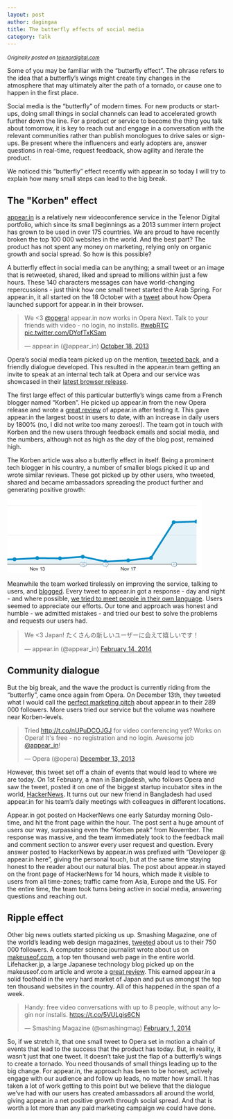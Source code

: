 ```yaml
---
layout: post
author: dagingaa
title: The butterfly effects of social media
category: Talk
---
```

<small><i>Originally posted on <a href="http://telenordigital.com/post/the-butterfly-effects-of-">telenordigital.com</a></i></small>

Some of you may be familiar with the “butterfly effect”. The phrase refers to
the idea that a butterfly’s wings might create tiny changes in the atmosphere
that may ultimately alter the path of a tornado, or cause one to happen in the
first place.

Social media is the “butterfly” of modern times. For new products or start-ups,
doing small things in social channels can lead to accelerated growth further
down the line. For a product or service to become the thing you talk about
tomorrow, it is key to reach out and engage in a conversation with the relevant
communities rather than publish monologues to drive sales or sign-ups. Be
present where the influencers and early adopters are, answer questions in
real-time, request feedback, show agility and iterate the product.

We noticed this “butterfly” effect recently with appear.in so today I will try
to explain how many small steps can lead to the big break.

## The "Korben" effect
[appear.in](https://appear.in) is a relatively new videoconference service in
the Telenor Digital portfolio, which since its small beginnings as a 2013
summer intern project has grown to be used in over 175 countries. We are proud
to have recently broken the top 100 000 websites in the world. And the best
part? The product has not spent any money on marketing, relying only on organic
growth and social spread. So how is this possible?

A butterfly effect in social media can be anything; a small tweet or an image
that is retweeted, shared, liked and spread to millions within just a few
hours. These 140 characters messages can have world-changing repercussions -
just think how one small tweet started the Arab Spring. For appear.in, it all
started on the 18 October with a
[tweet](https://twitter.com/appear_in/status/391202202032689152) about how
Opera launched support for appear.in in their browser.

<blockquote class="twitter-tweet" lang="en"><p>We &lt;3 <a href="https://twitter.com/opera">@opera</a>! appear.in now works in Opera Next. Talk to your friends with video - no login, no installs. <a href="https://twitter.com/search?q=%23webRTC&amp;src=hash">#webRTC</a> <a href="http://t.co/DYofTxKSam">pic.twitter.com/DYofTxKSam</a></p>&mdash; appear.in (@appear_in) <a href="https://twitter.com/appear_in/statuses/391202202032689152">October 18, 2013</a></blockquote>

Opera’s social media team picked up on the mention, [tweeted
back](https://twitter.com/opera/status/391203631963197441), and a friendly
dialogue developed. This resulted in the appear.in team getting an invite to
speak at an internal tech talk at Opera and our service was showcased in their
[latest browser
release](http://my.opera.com/ODIN/blog/opera-desktop-18-released).

The first large effect of this particular butterfly’s wings came from a French
blogger named “Korben”. He picked up appear.in from the new Opera release and
wrote a [great
review](http://korben.info/service-en-ligne-visio-conference.html) of appear.in
after testing it. This gave appear.in the largest boost in users to date, with
an increase in daily users by 1800% (no, I did not write too many zeroes!). The
team got in touch with Korben and the new users through feedback emails and
social media, and the numbers, although not as high as the day of the blog
post, remained high.

The Korben article was also a butterfly effect in itself. Being a prominent
tech blogger in his country, a number of smaller blogs picked it up and wrote
similar reviews. These got picked up by other users, who tweeted, shared and
became ambassadors spreading the product further and generating positive
growth:

![Growth spike for appear.in](/assets/img/posts/butterfly/graph.png)

Meanwhile the team worked tirelessly on improving the service, talking to
users, and [blogged](http://blog.appear.in/). Every tweet to appear.in got a
response - day and night - and where possible, [we tried to meet people in
their own language](https://twitter.com/appear_in/status/434349951616049152).
Users seemed to appreciate our efforts. Our tone and approach was honest and
humble - we admitted mistakes - and tried our best to solve the problems and
requests our users had.

<blockquote class="twitter-tweet" lang="en"><p>We &lt;3 Japan! たくさんの新しいユーザーに会えて嬉しいです！</p>&mdash; appear.in (@appear_in) <a href="https://twitter.com/appear_in/statuses/434349951616049152">February 14, 2014</a></blockquote>

## Community dialogue
But the big break, and the wave the product is currently riding from the
“butterfly”, came once again from Opera. On December 13th, they tweeted what I
would call the [perfect marketing
pitch](https://twitter.com/opera/status/411501391186624513) about appear.in to
their 289 000 followers. More users tried our service but the volume was
nowhere near Korben-levels.

<blockquote class="twitter-tweet" lang="en"><p>Tried <a href="http://t.co/nUPuDCOJGJ">http://t.co/nUPuDCOJGJ</a> for video conferencing yet? Works on Opera! It&#39;s free - no registration and no login. Awesome job <a href="https://twitter.com/appear_in">@appear_in</a>!</p>&mdash; Opera (@opera) <a href="https://twitter.com/opera/statuses/411501391186624513">December 13, 2013</a></blockquote>

However, this tweet set off a chain of events that would lead to where we are
today. On 1st February, a man in Bangladesh, who follows Opera and saw the
tweet, posted it on one of the biggest startup incubator sites in the world,
[HackerNews](https://news.ycombinator.com/item?id=7161207). It turns out our
new friend in Bangladesh had used appear.in for his team’s daily meetings with
colleagues in different locations.

Appear.in got posted on HackerNews one early Saturday morning Oslo-time, and
hit the front page within the hour. The post sent a huge amount of users our
way, surpassing even the “Korben peak” from November. The response was massive,
and the team immediately took to the feedback mail and comment section to
answer every user request and question. Every answer posted to HackerNews by
appear.in was prefixed with “Developer @ appear.in here”, giving the personal
touch, but at the same time staying honest to the reader about our natural
bias. The post about appear.in stayed on the front page of HackerNews for 14
hours, which made it visible to users from all time-zones; traffic came from
Asia, Europe and the US. For the entire time, the team took turns being active
in social media, answering questions and reaching out.

## Ripple effect
Other big news outlets started picking us up. Smashing Magazine, one of the
world’s leading web design magazines,
[tweeted](https://twitter.com/smashingmag/status/429581680123584512) about us
to their 750 000 followers. A computer science journalist wrote about us on
[makeuseof.com](http://www.makeuseof.com/tag/move-google-plus-hangouts-appear-really-good),
a top ten thousand web page in the entire world. Lifehacker.jp, a large
Japanese technology blog picked up on the makeuseof.com article and wrote a
[great review](http://www.lifehacker.jp/2014/02/140213google_appears.html).
This earned appear.in a solid foothold in the very hard market of Japan and put
us amongst the top ten thousand websites in the country. All of this happened
in the span of a week.

<blockquote class="twitter-tweet" lang="en"><p>Handy: free video conversations with up to 8 people, without any login nor installs. <a href="https://t.co/5VULgis6CN">https://t.co/5VULgis6CN</a></p>&mdash; Smashing Magazine (@smashingmag) <a href="https://twitter.com/smashingmag/statuses/429581680123584512">February 1, 2014</a></blockquote>

So, if we stretch it, that one small tweet to Opera set in motion a chain of
events that lead to the success that the product has today. But, in reality, it
wasn’t just that one tweet. It doesn’t take just the flap of a butterfly’s
wings to create a tornado. You need thousands of small things leading up to the
big change. For appear.in, the approach has been to be honest, actively engage
with our audience and follow up leads, no matter how small. It has taken a lot
of work getting to this point but we believe that the dialogue we’ve had with
our users has created ambassadors all around the world, giving appear.in a net
positive growth through social spread. And that is worth a lot more than any
paid marketing campaign we could have done.
